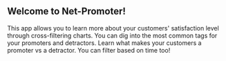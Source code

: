 ## Welcome to Net-Promoter!

This app allows you to learn more about your customers' satisfaction level through cross-filtering charts. You can dig into the most common tags for your promoters and detractors. Learn what makes your customers a promoter vs a detractor. You can filter based on time too!
